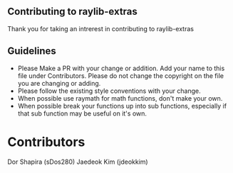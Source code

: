 ## Contributing to raylib-extras

Thank you for taking an intrerest in contributing to raylib-extras

## Guidelines

 - Please Make a PR with your change or addition. Add your name to this file under Contributors. Please do not change the copyright on the file you are changing or adding.
 - Please follow the existing style conventions with your change.
 - When possible use raymath for math functions, don't make your own.
 - When possible break your functions up into sub functions, especially if that sub function may be useful on it's own.

# Contributors
Dor Shapira (sDos280)
Jaedeok Kim (jdeokkim)
